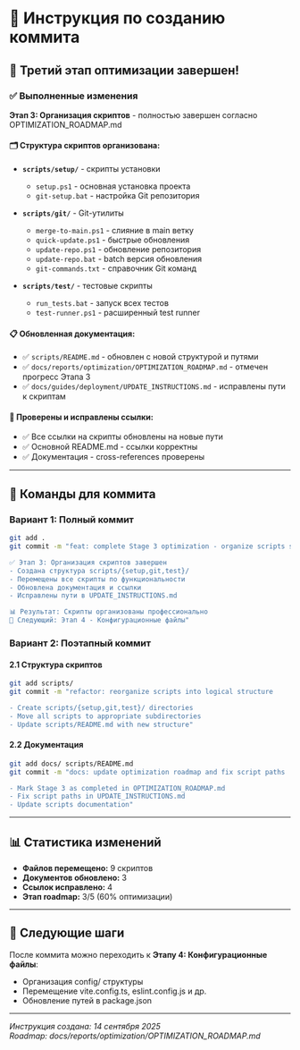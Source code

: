 # 📝 Инструкция по созданию коммита

## 🎯 Третий этап оптимизации завершен!

### ✅ Выполненные изменения

**Этап 3: Организация скриптов** - полностью завершен согласно OPTIMIZATION_ROADMAP.md

#### 🗂️ Структура скриптов организована:
- **`scripts/setup/`** - скрипты установки
  - `setup.ps1` - основная установка проекта  
  - `git-setup.bat` - настройка Git репозитория
  
- **`scripts/git/`** - Git-утилиты
  - `merge-to-main.ps1` - слияние в main ветку
  - `quick-update.ps1` - быстрые обновления
  - `update-repo.ps1` - обновление репозитория
  - `update-repo.bat` - batch версия обновления
  - `git-commands.txt` - справочник Git команд

- **`scripts/test/`** - тестовые скрипты
  - `run_tests.bat` - запуск всех тестов
  - `test-runner.ps1` - расширенный test runner

#### 📋 Обновленная документация:
- ✅ `scripts/README.md` - обновлен с новой структурой и путями
- ✅ `docs/reports/optimization/OPTIMIZATION_ROADMAP.md` - отмечен прогресс Этапа 3
- ✅ `docs/guides/deployment/UPDATE_INSTRUCTIONS.md` - исправлены пути к скриптам

#### 🔗 Проверены и исправлены ссылки:
- ✅ Все ссылки на скрипты обновлены на новые пути
- ✅ Основной README.md - ссылки корректны
- ✅ Документация - cross-references проверены

---

## 🚀 Команды для коммита

### Вариант 1: Полный коммит
```bash
git add .
git commit -m "feat: complete Stage 3 optimization - organize scripts structure

✅ Этап 3: Организация скриптов завершен
- Создана структура scripts/{setup,git,test}/
- Перемещены все скрипты по функциональности
- Обновлена документация и ссылки
- Исправлены пути в UPDATE_INSTRUCTIONS.md

📊 Результат: Скрипты организованы профессионально
🎯 Следующий: Этап 4 - Конфигурационные файлы"
```

### Вариант 2: Поэтапный коммит

#### 2.1 Структура скриптов
```bash
git add scripts/
git commit -m "refactor: reorganize scripts into logical structure

- Create scripts/{setup,git,test}/ directories
- Move all scripts to appropriate subdirectories
- Update scripts/README.md with new structure"
```

#### 2.2 Документация
```bash
git add docs/ scripts/README.md
git commit -m "docs: update optimization roadmap and fix script paths

- Mark Stage 3 as completed in OPTIMIZATION_ROADMAP.md
- Fix script paths in UPDATE_INSTRUCTIONS.md
- Update scripts documentation"
```

---

## 📊 Статистика изменений

- **Файлов перемещено:** 9 скриптов
- **Документов обновлено:** 3
- **Ссылок исправлено:** 4
- **Этап roadmap:** 3/5 (60% оптимизации)

---

## 🎯 Следующие шаги

После коммита можно переходить к **Этапу 4: Конфигурационные файлы**:
- Организация config/ структуры
- Перемещение vite.config.ts, eslint.config.js и др.
- Обновление путей в package.json

---

*Инструкция создана: 14 сентября 2025*  
*Roadmap: docs/reports/optimization/OPTIMIZATION_ROADMAP.md*
